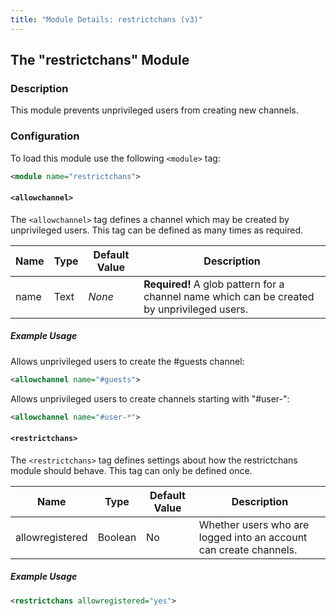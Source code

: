 ```yaml
---
title: "Module Details: restrictchans (v3)"
---
```


## The "restrictchans" Module

### Description

This module prevents unprivileged users from creating new channels.

### Configuration

To load this module use the following `<module>` tag:

```xml
<module name="restrictchans">
```

#### `<allowchannel>`

The `<allowchannel>` tag defines a channel which may be created by unprivileged users. This tag can be defined as many times as required.

Name | Type | Default Value | Description
---- | ---- | ------------- | -----------
name | Text | *None*        | **Required!** A glob pattern for a channel name which can be created by unprivileged users.

##### Example Usage

Allows unprivileged users to create the #guests channel:

```xml
<allowchannel name="#guests">
```

Allows unprivileged users to create channels starting with "#user-":

```xml
<allowchannel name="#user-*">
```

#### `<restrictchans>`

The `<restrictchans>` tag defines settings about how the restrictchans module should behave. This tag can only be defined once.

Name            | Type    | Default Value | Description
--------------- | ------- | ------------- | -----------
allowregistered | Boolean | No            | Whether users who are logged into an account can create channels.

##### Example Usage

```xml
<restrictchans allowregistered="yes">
```
